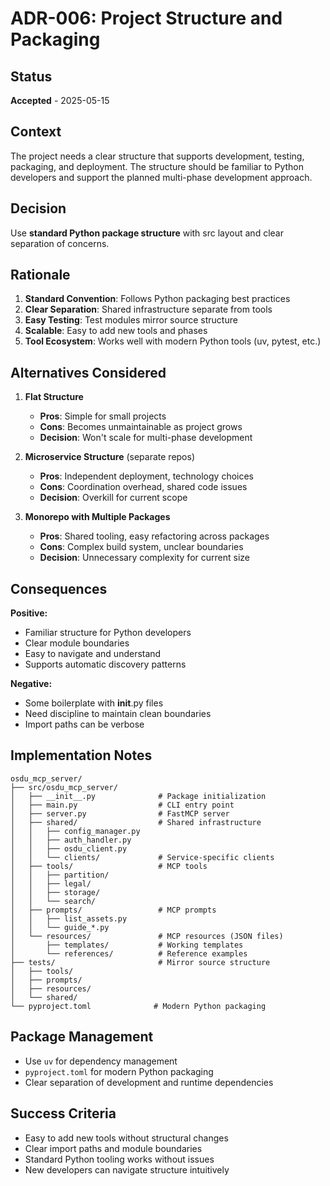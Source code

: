 # ADR-006: Project Structure and Packaging

## Status
**Accepted** - 2025-05-15

## Context
The project needs a clear structure that supports development, testing, packaging, and deployment. The structure should be familiar to Python developers and support the planned multi-phase development approach.

## Decision
Use **standard Python package structure** with src layout and clear separation of concerns.

## Rationale
1. **Standard Convention**: Follows Python packaging best practices
2. **Clear Separation**: Shared infrastructure separate from tools
3. **Easy Testing**: Test modules mirror source structure
4. **Scalable**: Easy to add new tools and phases
5. **Tool Ecosystem**: Works well with modern Python tools (uv, pytest, etc.)

## Alternatives Considered
1. **Flat Structure**
   - **Pros**: Simple for small projects
   - **Cons**: Becomes unmaintainable as project grows
   - **Decision**: Won't scale for multi-phase development

2. **Microservice Structure** (separate repos)
   - **Pros**: Independent deployment, technology choices
   - **Cons**: Coordination overhead, shared code issues
   - **Decision**: Overkill for current scope

3. **Monorepo with Multiple Packages**
   - **Pros**: Shared tooling, easy refactoring across packages
   - **Cons**: Complex build system, unclear boundaries
   - **Decision**: Unnecessary complexity for current size

## Consequences
**Positive:**
- Familiar structure for Python developers
- Clear module boundaries
- Easy to navigate and understand
- Supports automatic discovery patterns

**Negative:**
- Some boilerplate with __init__.py files
- Need discipline to maintain clean boundaries
- Import paths can be verbose

## Implementation Notes
```
osdu_mcp_server/
├── src/osdu_mcp_server/
│   ├── __init__.py              # Package initialization
│   ├── main.py                  # CLI entry point
│   ├── server.py                # FastMCP server
│   ├── shared/                  # Shared infrastructure
│   │   ├── config_manager.py
│   │   ├── auth_handler.py
│   │   ├── osdu_client.py
│   │   └── clients/             # Service-specific clients
│   ├── tools/                   # MCP tools
│   │   ├── partition/
│   │   ├── legal/
│   │   ├── storage/
│   │   └── search/
│   ├── prompts/                 # MCP prompts
│   │   ├── list_assets.py
│   │   └── guide_*.py
│   └── resources/               # MCP resources (JSON files)
│       ├── templates/           # Working templates
│       └── references/          # Reference examples
├── tests/                       # Mirror source structure
│   ├── tools/
│   ├── prompts/
│   ├── resources/
│   └── shared/
└── pyproject.toml              # Modern Python packaging
```

## Package Management
- Use `uv` for dependency management
- `pyproject.toml` for modern Python packaging
- Clear separation of development and runtime dependencies

## Success Criteria
- Easy to add new tools without structural changes
- Clear import paths and module boundaries
- Standard Python tooling works without issues
- New developers can navigate structure intuitively